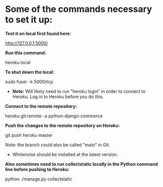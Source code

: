 
# Some of the commands necessary to set it up:

**Test it on local first found here:**

 http://127.0.0.1:5000/

**Run this command:**

heroku local

**To shut down the local:**

sudo fuser -k 5000/tcp

* **Note:** Will likely need to run "heroku login" in order to connect to Heroku.  Log in to Heroku before you do this.

**Connect to the remote repository:**

heroku git:remote -a python-django-commerce

**Push the changes to the remote repository on Heroku:**

git push heroku master

Note: the branch could also be called "main" in Git.

* Whitenoise should be installed at the latest version.

**Also sometimes need to run collectstatic locally in the Python command line before pushing to Heroku:**

python ./manage.py collectstatic
